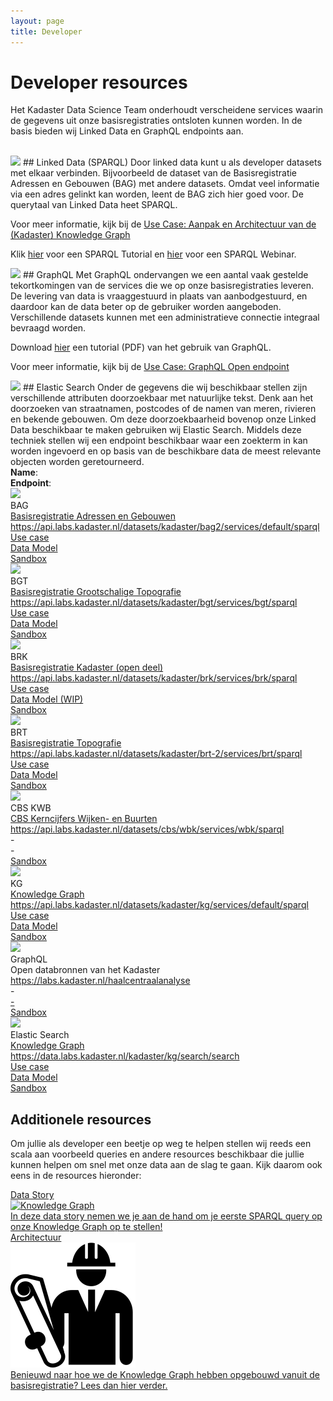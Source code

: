 ```yaml
---
layout: page
title: Developer
---
```


<link rel="stylesheet" href="/assets/css/developer.css">

# Developer resources

Het Kadaster Data Science Team onderhoudt verscheidene services waarin de gegevens uit onze basisregistraties ontsloten kunnen worden. In de basis bieden wij Linked Data en GraphQL endpoints aan.

<br/>

<img class="developerpageIcon" src="/assets/images/linked-data_icon.png"> 
## Linked Data (SPARQL)
Door linked data kunt u als developer datasets met elkaar verbinden. Bijvoorbeeld de dataset van de Basisregistratie Adressen en Gebouwen (BAG) met andere datasets. Omdat veel informatie via een adres gelinkt kan worden, leent de BAG zich hier goed voor. De querytaal van Linked Data heet SPARQL.

Voor meer informatie, kijk bij de <a href="/demonstrators/architectuur-selfservice/">Use Case: Aanpak en Architectuur van de (Kadaster) Knowledge Graph</a>

Klik <a href="/dissemination/Kadaster-SPARQL-Tutorial.html">hier</a> voor een SPARQL Tutorial en <a href="/dissemination/Kadaster-SPARQL-Webinar.html">hier</a> voor een SPARQL Webinar.

<img class="developerpageIcon" src="/assets/images/graphql_icon.svg">
## GraphQL
Met GraphQL ondervangen we een aantal vaak gestelde tekortkomingen van de services die we op onze basisregistraties leveren. De levering van data is vraaggestuurd in plaats van aanbodgestuurd, en daardoor kan de data beter op de gebruiker worden aangeboden. Verschillende datasets kunnen met een administratieve connectie integraal bevraagd worden.

Download <a href="/assets/pdf/20210510 GraphQL Tutorial.pdf">hier</a> een tutorial (PDF) van het gebruik van GraphQL.

Voor meer informatie, kijk bij de <a href="/cases/graphql-endpoint">Use Case: GraphQL Open endpoint</a>

<img class="developerpageIcon" src="/assets/images/elastic-search-logo.png">
## Elastic Search
Onder de gegevens die wij beschikbaar stellen zijn verschillende attributen doorzoekbaar met natuurlijke tekst. Denk aan het doorzoeken van straatnamen, postcodes of de namen van meren, rivieren en bekende gebouwen. Om deze doorzoekbaarheid bovenop onze Linked Data beschikbaar te maken gebruiken wij Elastic Search. Middels deze techniek stellen wij een endpoint beschikbaar waar een zoekterm in kan worden ingevoerd en op basis van de beschikbare data de meest relevante objecten worden geretourneerd.

<br/>

<div class="endpointContainer mobileHidden">
    <div><b>Name</b>:</div>
    <div><b>Endpoint</b>:</div>
    <div></div>
    <div></div>
    <div></div>
</div>

<div class="endpointContainer">
    <div class="endpointContainer_title mobileSpan">
        <img class="endpointContainerTitle_image" src="/assets/images/linked-data_icon.png">
        <div>
            <div class="endpointContainerTitle_maintext">BAG</div>
            <div class="endpointContainerTitle_subtext"><a href="https://data.labs.kadaster.nl/kadaster/bag2/">Basisregistratie Adressen en Gebouwen</a></div>
        </div>
    </div>
    <div class="mobileSpan"><a href="https://bag2.basisregistraties.overheid.nl/sparql">https://api.labs.kadaster.nl/datasets/kadaster/bag2/services/default/sparql</a></div>
    <div class="endpointContainer_center"><a href="/cases/bag-ld">Use case</a></div>
    <div class="endpointContainer_center"><a href="https://kadaster.wvr.io/bag2-0">Data Model</a></div>
    <div class="endpointContainer_center"><a href="https://bag2.basisregistraties.overheid.nl/sparql">Sandbox</a></div>
</div>

<div class="endpointContainer">
    <div class="endpointContainer_title mobileSpan">
        <img class="endpointContainerTitle_image" src="/assets/images/linked-data_icon.png">
        <div>
            <div class="endpointContainerTitle_maintext">BGT</div>
            <div class="endpointContainerTitle_subtext"><a href="https://data.labs.kadaster.nl/kadaster/bgt">Basisregistratie Grootschalige Topografie</a></div>
        </div>
    </div>
    <div class="mobileSpan"><a href="https://bgt.basisregistraties.overheid.nl/sparql">https://api.labs.kadaster.nl/datasets/kadaster/bgt/services/bgt/sparql</a></div>
    <div class="endpointContainer_center"><a href="/cases/bgt-ld">Use case</a></div>
    <div class="endpointContainer_center"><a href="https://kadaster.wvr.io/bgt">Data Model</a></div>
    <div class="endpointContainer_center"><a href="https://bgt.basisregistraties.overheid.nl/sparql">Sandbox</a></div>
</div>

<div class="endpointContainer">
    <div class="endpointContainer_title mobileSpan">
        <img class="endpointContainerTitle_image" src="/assets/images/linked-data_icon.png">
        <div>
            <div class="endpointContainerTitle_maintext">BRK</div>
            <div class="endpointContainerTitle_subtext"><a href="https://data.labs.kadaster.nl/kadaster/brk">Basisregistratie Kadaster (open deel)</a></div>
        </div>
    </div>
    <div class="mobileSpan"><a href="https://bgt.basisregistraties.overheid.nl/sparql">https://api.labs.kadaster.nl/datasets/kadaster/brk/services/brk/sparql</a></div>
    <div class="endpointContainer_center"><a href="/cases/brk-ld">Use case</a></div>
    <div class="endpointContainer_center"><a href="https://kadaster.wvr.io/brk-pb/home">Data Model (WIP)</a></div>
    <div class="endpointContainer_center"><a href="https://data.labs.kadaster.nl/kadaster/brk/sparql/brk">Sandbox</a></div>
</div>

<div class="endpointContainer">
    <div class="endpointContainer_title mobileSpan">
        <img class="endpointContainerTitle_image" src="/assets/images/linked-data_icon.png">
        <div>
            <div class="endpointContainerTitle_maintext">BRT</div>
            <div class="endpointContainerTitle_subtext"><a href="https://data.labs.kadaster.nl/kadaster/brt-2">Basisregistratie Topografie</a></div>
        </div>
    </div>
    <div class="mobileSpan"><a href="https://api.labs.kadaster.nl/datasets/kadaster/brt-2/services/brt/sparql">https://api.labs.kadaster.nl/datasets/kadaster/brt-2/services/brt/sparql</a></div>
    <div class="endpointContainer_center"><a href="/cases/brt-ld">Use case</a></div>
    <div class="endpointContainer_center"><a href="https://kadaster.wvr.io/brt-ld">Data Model</a></div>
    <div class="endpointContainer_center"><a href="https://data.labs.kadaster.nl/kadaster/brt-2/sparql/brt">Sandbox</a></div>
</div>

<div class="endpointContainer">
    <div class="endpointContainer_title mobileSpan">
        <img class="endpointContainerTitle_image" src="/assets/images/linked-data_icon.png">
        <div>
            <div class="endpointContainerTitle_maintext">CBS KWB</div>
            <div class="endpointContainerTitle_subtext"><a href="https://data.labs.kadaster.nl/cbs/wbk/">CBS Kerncijfers Wijken- en Buurten</a></div>
        </div>
    </div>
    <div class="mobileSpan"><a href="https://api.labs.kadaster.nl/datasets/cbs/wbk/services/wbk/sparql">https://api.labs.kadaster.nl/datasets/cbs/wbk/services/wbk/sparql</a></div>
    <div class="endpointContainer_center">-</div>
    <div class="endpointContainer_center">-</div>
    <div class="endpointContainer_center"><a href="https://data.labs.kadaster.nl/cbs/wbk/sparql/wbk">Sandbox</a></div>
</div>

<div class="endpointContainer">
    <div class="endpointContainer_title mobileSpan">
        <img class="endpointContainerTitle_image" src="/assets/images/linked-data_icon.png">
        <div>
            <div class="endpointContainerTitle_maintext">KG</div>
            <div class="endpointContainerTitle_subtext"><a href="https://data.labs.kadaster.nl/kadaster/kg/">Knowledge Graph</a></div>
        </div>
    </div>
    <div class="mobileSpan"><a href="https://api.labs.kadaster.nl/datasets/kadaster/kg/services/default/sparql">https://api.labs.kadaster.nl/datasets/kadaster/kg/services/default/sparql</a></div>
    <div class="endpointContainer_center"><a href="https://data.labs.kadaster.nl/igo/-/stories/user-story">Use case</a></div>
    <div class="endpointContainer_center"><a href="https://kadaster.wvr.io/kg-kadaster/home">Data Model</a></div>
    <div class="endpointContainer_center"><a href="https://data.labs.kadaster.nl/kadaster/kg/sparql/default">Sandbox</a></div>
</div>

<div class="endpointContainer">
    <div class="endpointContainer_title mobileSpan">
        <img class="endpointContainerTitle_image" src="/assets/images/graphql_icon.svg">
        <div>
            <div class="endpointContainerTitle_maintext">GraphQL</div>
            <div class="endpointContainerTitle_subtext">Open databronnen van het Kadaster</div>
        </div>
    </div>
    <div class="mobileSpan"><a href="https://labs.kadaster.nl/haalcentraalanalyse">https://labs.kadaster.nl/haalcentraalanalyse</a></div>
    <div class="endpointContainer_center">-</div>
    <div class="endpointContainer_center"><a href="https://labs.kadaster.nl/cases/graphql-endpoint#graphql-introspection">-</a></div>
    <!-- previous Data Model was reached on https://labs.kadaster.nl/voyager but is currently disabled -->
    <div class="endpointContainer_center"><a href="https://labs.kadaster.nl/haalcentraalanalyse">Sandbox</a></div>
</div>

<div class="endpointContainer">
    <div class="endpointContainer_title mobileSpan">
        <img class="endpointContainerTitle_image" src="/assets/images/elastic-search-logo.png">
        <div>
            <div class="endpointContainerTitle_maintext">Elastic Search</div>
            <div class="endpointContainerTitle_subtext"><a href="https://data.labs.kadaster.nl/kadaster/kg/">Knowledge Graph</a></div>
        </div>
    </div>
    <div class="mobileSpan"><a href="https://data.labs.kadaster.nl/kadaster/kg/search/search">https://data.labs.kadaster.nl/kadaster/kg/search/search</a></div>
    <div class="endpointContainer_center"><a href="/cases/integralegebruiksoplossing">Use case</a></div>
    <div class="endpointContainer_center"><a href="https://kadaster.wvr.io/sdo-target-model/home">Data Model</a></div>
    <div class="endpointContainer_center"><a href="https://data.labs.kadaster.nl/kadaster/kg/search/search">Sandbox</a></div>
</div>

## Additionele resources

Om jullie als developer een beetje op weg te helpen stellen wij reeds een scala aan voorbeeld queries en andere resources beschikbaar die jullie kunnen helpen om snel met onze data aan de slag te gaan. Kijk daarom ook eens in de resources hieronder:

<div class="cards-wrapper">
  <a href="https://data.labs.kadaster.nl/kadaster/-/stories/algemene-queries-voor-kg-gebruik">
    <div class="card">
      <div class="card-type">Data Story</div>
      <img class="card-image" src="/assets/images/knowledge_graph.png" alt="Knowledge Graph">
      <div class="card-description">In deze data story nemen we je aan de hand om je eerste SPARQL query op onze Knowledge Graph op te stellen!</div>
    </div>
  </a>
    <a href="/demonstrators/architectuur-selfservice/KnowledgeGraph/">
    <div class="card">
      <div class="card-type">Architectuur</div>
      <img class="card-image" src="/assets/images/architectuur-icon.png" alt="Architectuur Knowledge Graph">
      <div class="card-description">Benieuwd naar hoe we de Knowledge Graph hebben opgebouwd vanuit de basisregistratie? Lees dan hier verder.</div>
    </div>
  </a>
</div>
